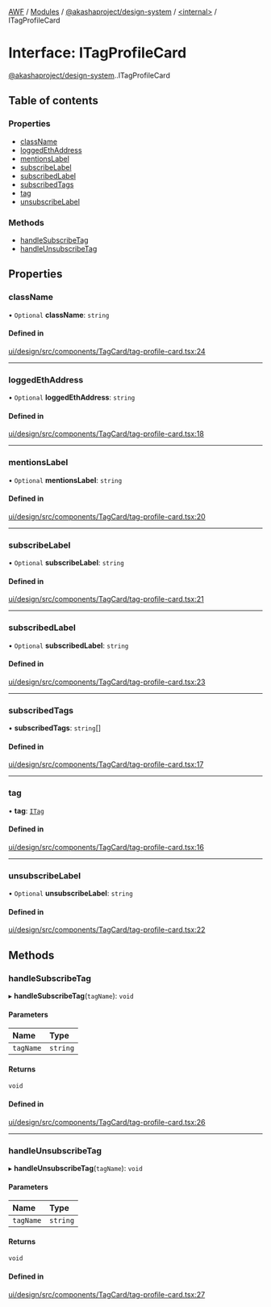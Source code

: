 [AWF](../README.md) / [Modules](../modules.md) / [@akashaproject/design-system](../modules/akashaproject_design_system.md) / [<internal\>](../modules/akashaproject_design_system._internal_.md) / ITagProfileCard

# Interface: ITagProfileCard

[@akashaproject/design-system](../modules/akashaproject_design_system.md).[<internal>](../modules/akashaproject_design_system._internal_.md).ITagProfileCard

## Table of contents

### Properties

- [className](akashaproject_design_system._internal_.ITagProfileCard.md#classname)
- [loggedEthAddress](akashaproject_design_system._internal_.ITagProfileCard.md#loggedethaddress)
- [mentionsLabel](akashaproject_design_system._internal_.ITagProfileCard.md#mentionslabel)
- [subscribeLabel](akashaproject_design_system._internal_.ITagProfileCard.md#subscribelabel)
- [subscribedLabel](akashaproject_design_system._internal_.ITagProfileCard.md#subscribedlabel)
- [subscribedTags](akashaproject_design_system._internal_.ITagProfileCard.md#subscribedtags)
- [tag](akashaproject_design_system._internal_.ITagProfileCard.md#tag)
- [unsubscribeLabel](akashaproject_design_system._internal_.ITagProfileCard.md#unsubscribelabel)

### Methods

- [handleSubscribeTag](akashaproject_design_system._internal_.ITagProfileCard.md#handlesubscribetag)
- [handleUnsubscribeTag](akashaproject_design_system._internal_.ITagProfileCard.md#handleunsubscribetag)

## Properties

### className

• `Optional` **className**: `string`

#### Defined in

[ui/design/src/components/TagCard/tag-profile-card.tsx:24](https://github.com/AKASHAorg/akasha-world-framework/blob/d81a7246/ui/design/src/components/TagCard/tag-profile-card.tsx#L24)

___

### loggedEthAddress

• `Optional` **loggedEthAddress**: `string`

#### Defined in

[ui/design/src/components/TagCard/tag-profile-card.tsx:18](https://github.com/AKASHAorg/akasha-world-framework/blob/d81a7246/ui/design/src/components/TagCard/tag-profile-card.tsx#L18)

___

### mentionsLabel

• `Optional` **mentionsLabel**: `string`

#### Defined in

[ui/design/src/components/TagCard/tag-profile-card.tsx:20](https://github.com/AKASHAorg/akasha-world-framework/blob/d81a7246/ui/design/src/components/TagCard/tag-profile-card.tsx#L20)

___

### subscribeLabel

• `Optional` **subscribeLabel**: `string`

#### Defined in

[ui/design/src/components/TagCard/tag-profile-card.tsx:21](https://github.com/AKASHAorg/akasha-world-framework/blob/d81a7246/ui/design/src/components/TagCard/tag-profile-card.tsx#L21)

___

### subscribedLabel

• `Optional` **subscribedLabel**: `string`

#### Defined in

[ui/design/src/components/TagCard/tag-profile-card.tsx:23](https://github.com/AKASHAorg/akasha-world-framework/blob/d81a7246/ui/design/src/components/TagCard/tag-profile-card.tsx#L23)

___

### subscribedTags

• **subscribedTags**: `string`[]

#### Defined in

[ui/design/src/components/TagCard/tag-profile-card.tsx:17](https://github.com/AKASHAorg/akasha-world-framework/blob/d81a7246/ui/design/src/components/TagCard/tag-profile-card.tsx#L17)

___

### tag

• **tag**: [`ITag`](akashaproject_design_system._internal_.ITag.md)

#### Defined in

[ui/design/src/components/TagCard/tag-profile-card.tsx:16](https://github.com/AKASHAorg/akasha-world-framework/blob/d81a7246/ui/design/src/components/TagCard/tag-profile-card.tsx#L16)

___

### unsubscribeLabel

• `Optional` **unsubscribeLabel**: `string`

#### Defined in

[ui/design/src/components/TagCard/tag-profile-card.tsx:22](https://github.com/AKASHAorg/akasha-world-framework/blob/d81a7246/ui/design/src/components/TagCard/tag-profile-card.tsx#L22)

## Methods

### handleSubscribeTag

▸ **handleSubscribeTag**(`tagName`): `void`

#### Parameters

| Name | Type |
| :------ | :------ |
| `tagName` | `string` |

#### Returns

`void`

#### Defined in

[ui/design/src/components/TagCard/tag-profile-card.tsx:26](https://github.com/AKASHAorg/akasha-world-framework/blob/d81a7246/ui/design/src/components/TagCard/tag-profile-card.tsx#L26)

___

### handleUnsubscribeTag

▸ **handleUnsubscribeTag**(`tagName`): `void`

#### Parameters

| Name | Type |
| :------ | :------ |
| `tagName` | `string` |

#### Returns

`void`

#### Defined in

[ui/design/src/components/TagCard/tag-profile-card.tsx:27](https://github.com/AKASHAorg/akasha-world-framework/blob/d81a7246/ui/design/src/components/TagCard/tag-profile-card.tsx#L27)
